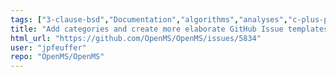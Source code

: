 ```yaml
---
tags: ["3-clause-bsd","Documentation","algorithms","analyses","c-plus-plus","community","first-timers-only","hacktoberfest","linux","macos","mass-spectrometry","metabolomics","ms-data","openms","proteomics","windows"]
title: "Add categories and create more elaborate GitHub Issue templates"
html_url: "https://github.com/OpenMS/OpenMS/issues/5834"
user: "jpfeuffer"
repo: "OpenMS/OpenMS"
---
```


